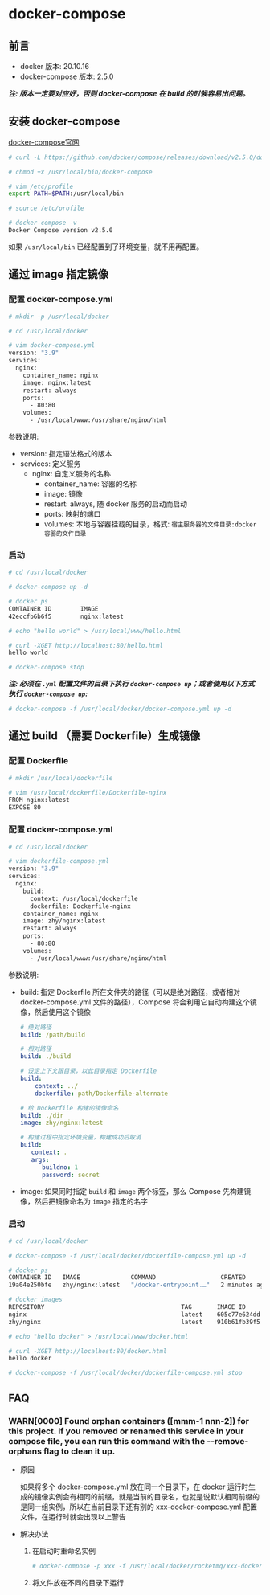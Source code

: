 # docker-compose

## 前言

- docker 版本: 20.10.16
- docker-compose 版本: 2.5.0

***注: 版本一定要对应好，否则 docker-compose 在 build 的时候容易出问题。***

## 安装 docker-compose

[docker-compose官网](https://github.com/docker/compose/releases 'docker-compose')

```bash
# curl -L https://github.com/docker/compose/releases/download/v2.5.0/docker-compose-linux-x86_64 > /usr/local/bin/docker-compose

# chmod +x /usr/local/bin/docker-compose

# vim /etc/profile
export PATH=$PATH:/usr/local/bin

# source /etc/profile

# docker-compose -v
Docker Compose version v2.5.0
```

如果 ```/usr/local/bin``` 已经配置到了环境变量，就不用再配置。

## 通过 image 指定镜像

### 配置 docker-compose.yml

```bash
# mkdir -p /usr/local/docker

# cd /usr/local/docker

# vim docker-compose.yml
version: "3.9"
services:
  nginx:
    container_name: nginx
    image: nginx:latest
    restart: always
    ports:
      - 80:80
    volumes:
      - /usr/local/www:/usr/share/nginx/html
```

参数说明:

- version: 指定语法格式的版本
- services: 定义服务
   - nginx: 自定义服务的名称
      - container_name: 容器的名称
      - image: 镜像
      - restart: always, 随 docker 服务的启动而启动
      - ports: 映射的端口
      - volumes: 本地与容器挂载的目录，格式: ```宿主服务器的文件目录:docker容器的文件目录```

### 启动

```bash
# cd /usr/local/docker

# docker-compose up -d

# docker ps
CONTAINER ID        IMAGE                                               COMMAND                  CREATED             STATUS              PORTS                  NAMES
42eccfb6b6f5        nginx:latest                                        "/docker-entrypoin..."   16 seconds ago      Up 5 seconds        0.0.0.0:80->80/tcp     nginx

# echo "hello world" > /usr/local/www/hello.html

# curl -XGET http://localhost:80/hello.html
hello world

# docker-compose stop
```

***注: 必须在 ```.yml``` 配置文件的目录下执行 ```docker-compose up```；或者使用以下方式执行 ```docker-compose up```:***

```bash
# docker-compose -f /usr/local/docker/docker-compose.yml up -d
```

## 通过 build （需要 Dockerfile）生成镜像

### 配置 Dockerfile

```bash
# mkdir /usr/local/dockerfile

# vim /usr/local/dockerfile/Dockerfile-nginx
FROM nginx:latest
EXPOSE 80
```

### 配置 docker-compose.yml

```bash
# cd /usr/local/docker

# vim dockerfile-compose.yml
version: "3.9"
services:
  nginx:
    build:
      context: /usr/local/dockerfile
      dockerfile: Dockerfile-nginx
    container_name: nginx
    image: zhy/nginx:latest
    restart: always
    ports:
      - 80:80
    volumes:
      - /usr/local/www:/usr/share/nginx/html
```

参数说明:

- build: 指定 Dockerfile 所在文件夹的路径（可以是绝对路径，或者相对 docker-compose.yml 文件的路径），Compose 将会利用它自动构建这个镜像，然后使用这个镜像
    ```yml
    # 绝对路径
    build: /path/build

    # 相对路径
    build: ./build

    # 设定上下文跟目录，以此目录指定 Dockerfile
    build:
        context: ../
        dockerfile: path/Dockerfile-alternate

    # 给 Dockerfile 构建的镜像命名
    build: ./dir
    image: zhy/nginx:latest

    # 构建过程中指定环境变量，构建成功后取消
    build:
       context: .
       args:
          buildno: 1
          password: secret
    ```
- image: 如果同时指定 ```build``` 和 ```image``` 两个标签，那么 Compose 先构建镜像，然后把镜像命名为 ```image``` 指定的名字

### 启动

```bash
# cd /usr/local/docker

# docker-compose -f /usr/local/docker/dockerfile-compose.yml up -d

# docker ps
CONTAINER ID   IMAGE              COMMAND                  CREATED         STATUS         PORTS                                   NAMES
19a04e250bfe   zhy/nginx:latest   "/docker-entrypoint.…"   2 minutes ago   Up 2 minutes   0.0.0.0:8018->80/tcp, :::8018->80/tcp   nginx

# docker images
REPOSITORY                                      TAG       IMAGE ID       CREATED        SIZE
nginx                                           latest    605c77e624dd   4 months ago   141MB
zhy/nginx                                       latest    910b61fb39f5   4 months ago   141MB

# echo "hello docker" > /usr/local/www/docker.html

# curl -XGET http://localhost:80/docker.html
hello docker

# docker-compose -f /usr/local/docker/dockerfile-compose.yml stop
```

## FAQ

### WARN[0000] Found orphan containers ([mmm-1 nnn-2]) for this project. If you removed or renamed this service in your compose file, you can run this command with the --remove-orphans flag to clean it up. 

- 原因

    如果将多个 docker-compose.yml 放在同一个目录下，在 docker 运行时生成的镜像实例会有相同的前缀，就是当前的目录名，也就是说默认相同前缀的是同一组实例，所以在当前目录下还有别的 xxx-docker-compose.yml 配置文件，在运行时就会出现以上警告

- 解决办法
   1. 在启动时重命名实例
      ```bash
      # docker-compose -p xxx -f /usr/local/docker/rocketmq/xxx-docker-compose.yml up -d
      ```
   2. 将文件放在不同的目录下运行
